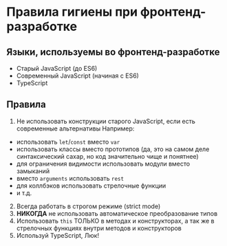 # Правила гигиены при фронтенд-разработке

## Языки, используемы во фронтенд-разработке

+ Старый JavaScript (до ES6)
+ Современный JavaScript (начиная с ES6)
+ TypeScript

## Правила


1. Не использовать конструкции старого JavaScript, если есть современные альтернативы
Например:
+ использовать `let`/`const` вместо `var`
+ использовать классы вместо прототипов (да, это на самом деле синтаксический сахар, но код значительно чище и понятнее)
+ для ограничения видимости использовать модули вместо замыканий
+ вместо `arguments` использовать `rest`
+ для коллбэков использовать стрелочные функции
+ и т.д.

2. Всегда работать в строгом режиме (strict mode)
3. **НИКОГДА** не использовать автоматическое преобразование типов
4. Использовать `this` ТОЛЬКО в методах и конструкторах, а так же в стрелочных функциях внутри методов и конструкторов
5. Используй TypeScript, Люк!
